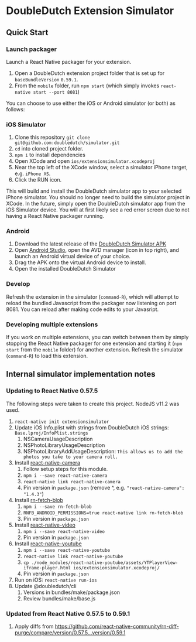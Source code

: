 DoubleDutch Extension Simulator
===============================

## Quick Start

### Launch packager

Launch a React Native packager for your extension.

1. Open a DoubleDutch extension project folder that is set up for `baseBundleVersion` `0.59.1`.
1. From the `mobile` folder, run `npm start` (which simply invokes `react-native start --port 8081`)

You can choose to use either the iOS or Android simulator (or both) as follows:

### iOS Simulator

1. Clone this repository `git clone git@github.com:doubledutch/simulator.git`
1. `cd` into cloned project folder.
1. `npm i` to install dependencies
1. Open XCode and open `ios/extensionsimulator.xcodeproj`
1. Near the top left of the XCode window, select a simulator iPhone target, e.g. `iPhone XS`.
1. Click the RUN icon.

This will build and install the DoubleDutch simulator app to your selected iPhone simulator.
You should no longer need to build the simulator project in XCode. In the future, simply open
the DoubleDutch simulator app from the iOS Simulator device.
You will at first likely see a red error screen due to not having a React Native packager running.

### Android

1. Download the latest release of the
   [DoubleDutch Simulator APK](https://github.com/doubledutch/simulator/releases)
1. Open [Android Studio](https://developer.android.com/studio/), open the AVD manager (icon in top
   right), and launch an Android virtual device of your choice.
1. Drag the APK onto the virtual Android device to install.
1. Open the installed DoubleDutch Simulator

### Develop

Refresh the extension in the simulator (`command-R`), which will attempt to reload the
bundled Javascript from the packager now listening on port 8081. You can reload after making code
edits to your Javasript.

### Developing multiple extensions

If you work on multiple extensions, you can switch between them by simply stopping the
React Native packager for one extension and starting it (`npm start` from the `mobile` folder)
for another extension. Refresh the simulator (`command-R`) to load this extension.

## Internal simulator implementation notes

### Updating to React Native 0.57.5

The following steps were taken to create this project.
NodeJS v11.2 was used.

1. `react-native init extensionsimulator`
1. Update iOS Info.plist with strings from DoubleDutch iOS strings: `Base.lproj/InfoPlist.strings`
   1. NSCameraUsageDescription
   1. NSPhotoLibraryUsageDescription
   1. NSPhotoLibraryAddUsageDescription: `This allows us to add the photos you take to your camera roll.`
1. Install [react-native-camera](https://www.npmjs.com/package/react-native-camera)
   1. Follow setup steps for this module.
   1. `npm i --save react-native-camera`
   1. `react-native link react-native-camera`
   1. Pin version in `package.json` (remove ^, e.g. `"react-native-camera": "1.4.3"`)
1. Install [rn-fetch-blob](https://www.npmjs.com/package/rn-fetch-blob)
   1. `npm i --save rn-fetch-blob`
   1. `RNFB_ANDROID_PERMISSIONS=true react-native link rn-fetch-blob`
   1. Pin version in `package.json`
1. Install [react-native-video](https://www.npmjs.com/package/react-native-video)
   1. `npm i --save react-native-video`
   1. Pin version in `package.json`
1. Install [react-native-youtube](https://www.npmjs.com/package/react-native-youtube)
   1. `npm i --save react-native-youtube`
   1. `react-native link react-native-youtube`
   1. `cp ./node_modules/react-native-youtube/assets/YTPlayerView-iframe-player.html ios/extensionsimulator.xcodeproj/`
   1. Pin version in `package.json`
1. Run on iOS: `react-native run-ios`
1. Update @doubledutch/cli
   1. Versions in bundles/make/package.json
   1. Review bundles/make/base.js

### Updated from React Native 0.57.5 to 0.59.1

1. Apply diffs from https://github.com/react-native-community/rn-diff-purge/compare/version/0.57.5...version/0.59.1